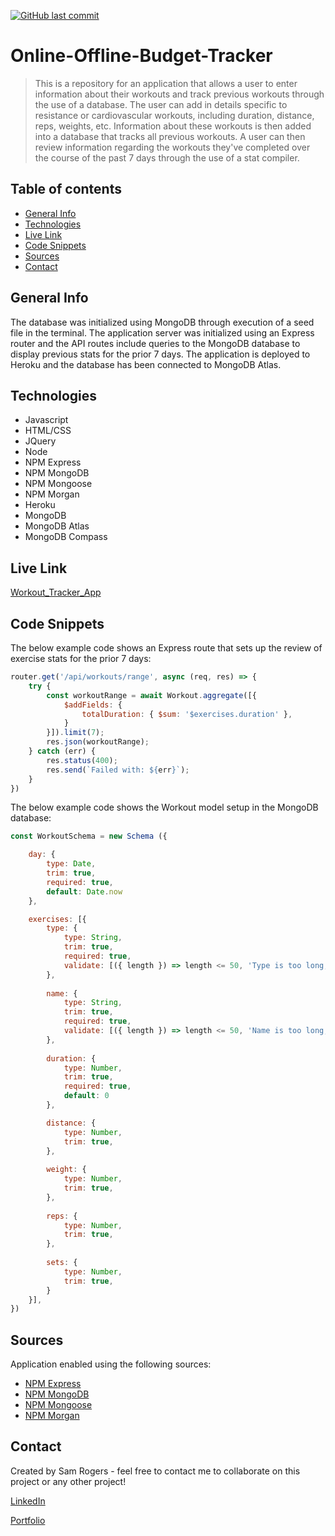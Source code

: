 [![GitHub last commit](https://img.shields.io/github/last-commit/google/skia.svg?style=flat)]()

# Online-Offline-Budget-Tracker
> This is a repository for an application that allows a user to enter information about their workouts and track previous workouts through the use of a database. The user can add in details specific to resistance or cardiovascular workouts, including duration, distance, reps, weights, etc. Information about these workouts is then added into a database that tracks all previous workouts. A user can then review information regarding the workouts they've completed over the course of the past 7 days through the use of a stat compiler.
 
## Table of contents
* [General Info](#general-info)
* [Technologies](#technologies)
* [Live Link](#Live-Link)
* [Code Snippets](#code-snippets)
* [Sources](#sources)
* [Contact](#contact)

## General Info
The database was initialized using MongoDB through execution of a seed file in the terminal. The application server was initialized using an Express router and the API routes include queries to the MongoDB database to display previous stats for the prior 7 days. The application is deployed to Heroku and the database has been connected to MongoDB Atlas.

## Technologies
* Javascript
* HTML/CSS
* JQuery
* Node
* NPM Express
* NPM MongoDB
* NPM Mongoose
* NPM Morgan
* Heroku
* MongoDB
* MongoDB Atlas
* MongoDB Compass

## Live Link
[Workout_Tracker_App](https://powerful-dawn-49801.herokuapp.com/)

## Code Snippets

The below example code shows an Express route that sets up the review of exercise stats for the prior 7 days:
```js
router.get('/api/workouts/range', async (req, res) => {
    try {
        const workoutRange = await Workout.aggregate([{
            $addFields: {
                totalDuration: { $sum: '$exercises.duration' },
            }
        }]).limit(7);
        res.json(workoutRange);
    } catch (err) {
        res.status(400);
        res.send(`Failed with: ${err}`);
    }
})
```

The below example code shows the Workout model setup in the MongoDB database:
```js
const WorkoutSchema = new Schema ({

    day: {
        type: Date,
        trim: true,
        required: true,
        default: Date.now
    },

    exercises: [{
        type: {
            type: String,
            trim: true,
            required: true,
            validate: [({ length }) => length <= 50, 'Type is too long, please shorten!']
        },
    
        name: {
            type: String,
            trim: true,
            required: true,
            validate: [({ length }) => length <= 50, 'Name is too long, please shorten!']
        },
    
        duration: {
            type: Number,
            trim: true,
            required: true,
            default: 0
        },

        distance: {
            type: Number,
            trim: true,
        },
    
        weight: {
            type: Number,
            trim: true,          
        },
    
        reps: {
            type: Number,
            trim: true,
        },
    
        sets: {
            type: Number,
            trim: true,
        }
    }],
})
```

## Sources
Application enabled using the following sources:

* [NPM Express](https://www.npmjs.com/package/express)
* [NPM MongoDB](https://www.npmjs.com/package/mongodb)
* [NPM Mongoose](https://www.npmjs.com/package/mongoose)
* [NPM Morgan](https://www.npmjs.com/package/morgan)

## Contact
Created by Sam Rogers - feel free to contact me to collaborate on this project or any other project!

[LinkedIn](https://www.linkedin.com/in/samuelerogers/)

[Portfolio](https://samrogers15.github.io/Current_Portfolio/index.html)